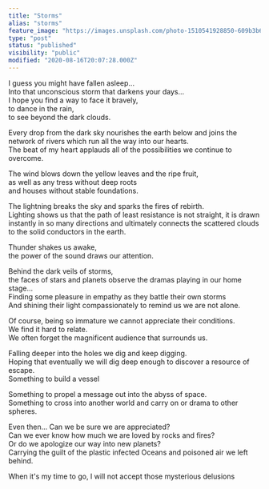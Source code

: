 ```yaml
---
title: "Storms"
alias: "storms"
feature_image: "https://images.unsplash.com/photo-1510541928850-609b3b64e00a?ixlib=rb-1.2.1&q=80&fm=jpg&crop=entropy&cs=tinysrgb&w=2000&fit=max&ixid=eyJhcHBfaWQiOjExNzczfQ"
type: "post"
status: "published"
visibility: "public"
modified: "2020-08-16T20:07:28.000Z"
---
```


<p>I guess you might have fallen asleep... <br>Into that unconscious storm that darkens your days... <br>I hope you find a way to face it bravely, <br>to dance in the rain, <br>to see beyond the dark clouds.</p><p>Every drop from the dark sky nourishes the earth below and joins the network of rivers which run all the way into our hearts. <br>The beat of my heart applauds all of the possibilities we continue to overcome.</p><p>The wind blows down the yellow leaves and the ripe fruit, <br>as well as any tress without deep roots <br>and houses without stable foundations.</p><p>The lightning breaks the sky and sparks the fires of rebirth. <br>Lighting shows us that the path of least resistance is not straight, it is drawn instantly in so many directions and ultimately connects the scattered clouds to the solid conductors in the earth.</p><p>Thunder shakes us awake,<br>the power of the sound draws our attention.</p><p>Behind the dark veils of storms, <br>the faces of stars and planets observe the dramas playing in our home stage... <br>Finding some pleasure in empathy as they battle their own storms <br>And shining their light compassionately to remind us we are not alone.</p><p>Of course, being so immature we cannot appreciate their conditions. <br>We find it hard to relate. <br>We often forget the magnificent audience that surrounds us.</p><p>Falling deeper into the holes we dig and keep digging. <br>Hoping that eventually we will dig deep enough to discover a resource of escape. <br>Something to build a vessel</p><p>Something to propel a message out into the abyss of space. <br>Something to cross into another world and carry on or drama to other spheres.</p><p>Even then... Can we be sure we are appreciated? <br>Can we ever know how much we are loved by rocks and fires? <br>Or do we apologize our way into new planets? <br>Carrying the guilt of the plastic infected Oceans and poisoned air we left behind.</p><p>When it's my time to go, I will not accept those mysterious delusions</p>
